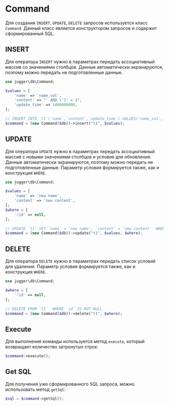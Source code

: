 # Command

Для создания `INSERT`, `UPDATE`, `DELETE` запросов используется класс `Command`. Данный класс является конструктором запросов и содержит сформированный SQL.

## INSERT

Для оператора `INSERT` нужно в параметрах передать ассоциативный массив со значениями столбцов. Данные автоматически экранируются, поэтому можно передать не подготовленные данные.
```php
use jugger\db\Command;

$values = [
    'name' => 'name_val',
    'content' => "' AND \'1' = 1",
    'update_time' => 1400000000,
];

// INSERT INTO `t1`(`name`,`content`,`update_time`) VALUES('name_val','\' AND \\\\\'1\\\" = 1','1400000000')
$command = (new Command($db))->insert("t1", $values);
```

## UPDATE

Для оператора `UPDATE` нужно в параметрах передать ассоциативный массив с новыми значениями столбцов и условия для обновления. Данные автоматически экранируются, поэтому можно передать не подготовленные данные. Параметр условия формируется также, как и конструкция `WHERE`.
```php
use jugger\db\Command;

$values = [
    'name' => 'new name',
    'content' => 'new content',
];
$where = [
    '!id' => null,
];

// UPDATE `t1` SET `name` = 'new name', `content` = 'new content'  WHERE `id` IS NOT NULL
$command = (new Command($db))->update("t1", $values, $where);
```

## DELETE

Для оператора `DELETE` нужно в параметрах передать список условий для удаления. Параметр условия формируется также, как и конструкция `WHERE`.

```php
use jugger\db\Command;

$where = [
    '!id' => null,
];

// DELETE FROM `t1`  WHERE `id` IS NOT NULL
$command = (new Command($db))->delete("t1", $where);
```

## Execute

Для выполнения команды используется метод `execute`, который возвращает количество затронутых строк:
```php
$command->execute();
```

## Get SQL

Для получения уже сформированного SQL запроса, можно использовать метод `getSql`:
```php
$sql = $command->getSql();
```
